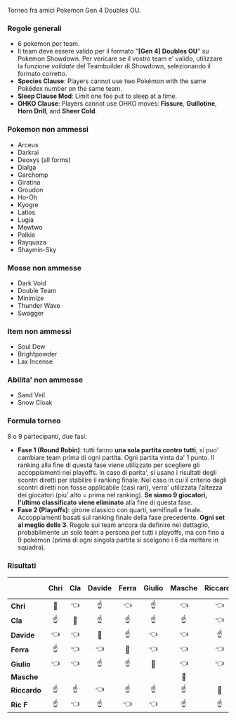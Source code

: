 Torneo fra amici Pokemon Gen 4 Doubles OU.

### Regole generali
- 6 pokemon per team.
- Il team deve essere valido per il formato "**[Gen 4] Doubles OU**" su Pokemon Showdown. Per vericare se il vostro team e' valido, utilizzare la funzione _validate_ del Teambuilder di Showdown, selezionando il formato corretto.
- **Species Clause**: Players cannot use two Pokémon with the same Pokédex number on the same team.
- **Sleep Clause Mod**: Limit one foe put to sleep at a time.
- **OHKO Clause**: Players cannot use OHKO moves: **Fissure**, **Guillotine**, **Horn Drill**, and **Sheer Cold**.
  
### Pokemon non ammessi
- Arceus  
- Darkrai  
- Deoxys (all forms)  
- Dialga  
- Garchomp  
- Giratina  
- Groudon  
- Ho-Oh  
- Kyogre  
- Latios  
- Lugia  
- Mewtwo  
- Palkia  
- Rayquaza  
- Shaymin-Sky  

### Mosse non ammesse
- Dark Void
- Double Team
- Minimize
- Thunder Wave
- Swagger

### Item non ammessi
- Soul Dew  
- Brightpowder 
- Lax Incense

### Abilita' non ammesse
- Sand Veil  
- Snow Cloak

### Formula torneo
8 o 9 partecipanti, due fasi:
- **Fase 1 (Round Robin)**: tutti fanno **una sola partita contro tutti**, si puo' cambiare team prima di ogni partita. Ogni partita vinta da' 1 punto. Il ranking alla fine di questa fase viene utilizzato per scegliere gli accoppiamenti nei playoffs. In caso di parita', si usano i risultati degli scontri diretti per stabilire il ranking finale. Nel caso in cui il criterio degli scontri diretti non fosse applicabile (casi rari), verra' utilizzata l'altezza dei giocatori (piu' alto = prima nel ranking). **Se siamo 9 giocatori, l'ultimo classificato viene eliminato** alla fine di questa fase.
- **Fase 2 (Playoffs)**: girone classico con quarti, semifinali e finale. Accoppiamenti basati sul ranking finale della fase precedente. **Ogni set al meglio delle 3**. Regole sui team ancora da definire nel dettaglio, probabilmente un solo team a persona per tutti i playoffs, ma con fino a 9 pokemon (prima di ogni singola partita si scelgono i 6 da mettere in squadra).

### Risultati
|              |     Chri      |      Cla      |     Davide    |     Ferra     |    Giulio     |    Masche     |   Riccardo    |     Ric F     |
|--------------|:-------------:|:-------------:|:-------------:|:-------------:|:-------------:|:-------------:|:-------------:|:-------------:|
| **Chri**     | :no_entry_sign: | :point_left:   | :point_up:   | :point_left:   | :point_up:   | :point_left:   |   :point_left:  |  :point_left:  |
| **Cla**      | :point_up:     | :no_entry_sign: | :point_up:     | :point_up:     | :point_up:   | :point_up:     | :point_left:   | :point_up:   |
| **Davide**   | :point_left:     | :point_left:   | :no_entry_sign:| :point_up:   | :point_left:   | :point_left:   | :point_up:   | :point_left:   |
| **Ferra**    | :point_up:     | :point_left:   | :point_left:     | :no_entry_sign:| :point_left:     | :point_left:   | :point_left:   | :point_up:   |
| **Giulio**   | :point_left:     | :point_left:     | :point_up:     | :point_up:   | :no_entry_sign:| :point_left:   | :point_left:   | :point_up:   |
| **Masche**   |     |    |      |      |      | :no_entry_sign: |      |    |
| **Riccardo** |   :point_up:   | :point_up:     | :point_left:     | :point_up:     | :point_up:     | :point_up:     | :no_entry_sign:| :point_left:   |
| **Ric F**    |   :point_up:   | :point_left:     | :point_up:     | :point_left:     | :point_left:     | :point_up:     | :point_up:     | :no_entry_sign:|

